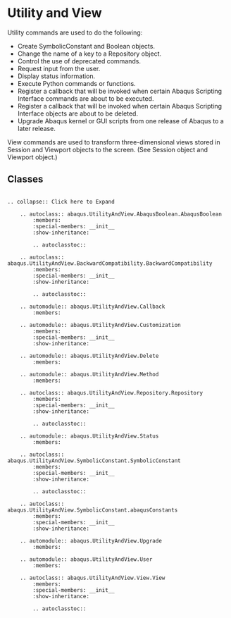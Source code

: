 # Utility and View

Utility commands are used to do the following:

- Create SymbolicConstant and Boolean objects.
- Change the name of a key to a Repository object.
- Control the use of deprecated commands.
- Request input from the user.
- Display status information.
- Execute Python commands or functions.
- Register a callback that will be invoked when certain Abaqus Scripting Interface commands are about to be executed.
- Register a callback that will be invoked when certain Abaqus Scripting Interface objects are about to be deleted.
- Upgrade Abaqus kernel or GUI scripts from one release of Abaqus to a later release.

View commands are used to transform three-dimensional views stored in Session and Viewport objects to the screen. (See Session object and Viewport object.)

## Classes

```{eval-rst}

.. collapse:: Click here to Expand

    .. autoclass:: abaqus.UtilityAndView.AbaqusBoolean.AbaqusBoolean
        :members:
        :special-members: __init__
        :show-inheritance:

        .. autoclasstoc::

    .. autoclass:: abaqus.UtilityAndView.BackwardCompatibility.BackwardCompatibility
        :members:
        :special-members: __init__
        :show-inheritance:

        .. autoclasstoc::

    .. automodule:: abaqus.UtilityAndView.Callback
        :members:

    .. automodule:: abaqus.UtilityAndView.Customization
        :members:
        :special-members: __init__
        :show-inheritance:

    .. automodule:: abaqus.UtilityAndView.Delete
        :members:

    .. automodule:: abaqus.UtilityAndView.Method
        :members:

    .. autoclass:: abaqus.UtilityAndView.Repository.Repository
        :members:
        :special-members: __init__
        :show-inheritance:

        .. autoclasstoc::

    .. automodule:: abaqus.UtilityAndView.Status
        :members:

    .. autoclass:: abaqus.UtilityAndView.SymbolicConstant.SymbolicConstant
        :members:
        :special-members: __init__
        :show-inheritance:

        .. autoclasstoc::

    .. autoclass:: abaqus.UtilityAndView.SymbolicConstant.abaqusConstants
        :members:
        :special-members: __init__
        :show-inheritance:

    .. automodule:: abaqus.UtilityAndView.Upgrade
        :members:

    .. automodule:: abaqus.UtilityAndView.User
        :members:

    .. autoclass:: abaqus.UtilityAndView.View.View
        :members:
        :special-members: __init__
        :show-inheritance:

        .. autoclasstoc::
```
